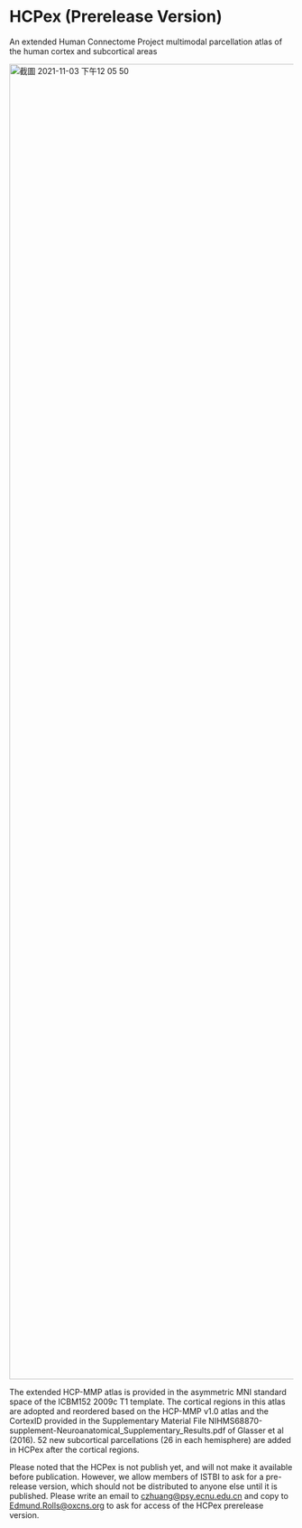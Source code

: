 # HCPex (Prerelease Version)
An extended Human Connectome Project multimodal parcellation atlas of the human cortex and subcortical areas

<img width="2329" alt="截圖 2021-11-03 下午12 05 50" src="https://user-images.githubusercontent.com/39726864/140008713-98975a3b-4cc7-4171-bceb-9d00ffc67892.png">

The extended HCP-MMP atlas is provided in the asymmetric MNI standard space of the ICBM152 2009c T1 template. The cortical regions in this atlas are adopted and reordered based on the HCP-MMP v1.0 atlas and the CortexID provided in the Supplementary Material File NIHMS68870-supplement-Neuroanatomical_Supplementary_Results.pdf of Glasser et al (2016). 52 new subcortical parcellations (26 in each hemisphere) are added in HCPex after the cortical regions.

Please noted that the HCPex is not publish yet, and will not make it available before publication. However, we allow members of ISTBI to ask for a pre-release version, which should not be distributed to anyone else until it is published. Please write an email to czhuang@psy.ecnu.edu.cn and copy to Edmund.Rolls@oxcns.org to ask for access of the HCPex prerelease version.
